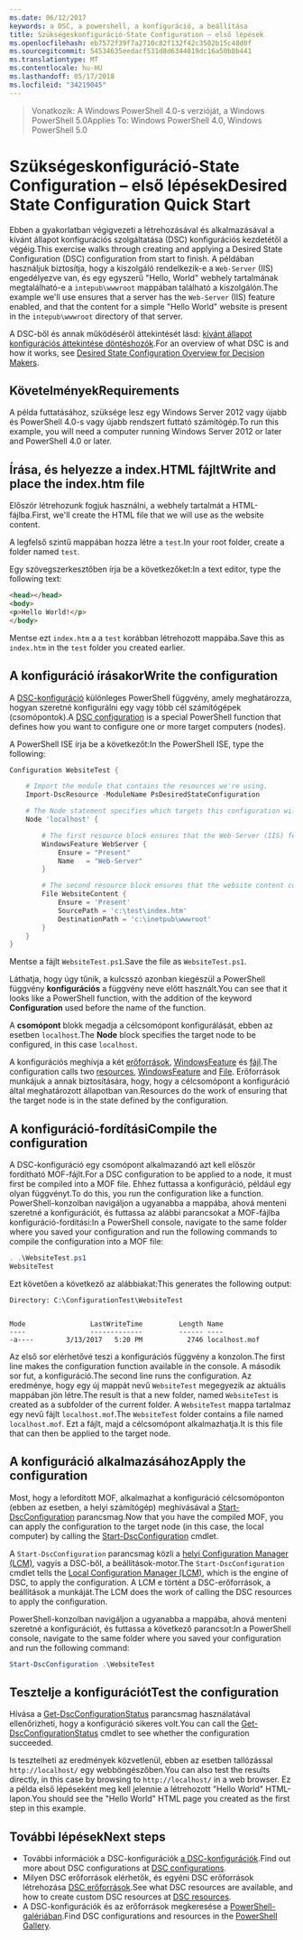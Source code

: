 ```yaml
---
ms.date: 06/12/2017
keywords: a DSC, a powershell, a konfiguráció, a beállítása
title: Szükségeskonfiguráció-State Configuration – első lépések
ms.openlocfilehash: eb7572f39f7a2710c82f132f42c3502b15c48d0f
ms.sourcegitcommit: 54534635eedacf531d8d6344019dc16a50b8b441
ms.translationtype: MT
ms.contentlocale: hu-HU
ms.lasthandoff: 05/17/2018
ms.locfileid: "34219045"
---
```

> <span data-ttu-id="eaa94-103">Vonatkozik: A Windows PowerShell 4.0-s verzióját, a Windows PowerShell 5.0</span><span class="sxs-lookup"><span data-stu-id="eaa94-103">Applies To: Windows PowerShell 4.0, Windows PowerShell 5.0</span></span>

# <a name="desired-state-configuration-quick-start"></a><span data-ttu-id="eaa94-104">Szükségeskonfiguráció-State Configuration – első lépések</span><span class="sxs-lookup"><span data-stu-id="eaa94-104">Desired State Configuration Quick Start</span></span>

<span data-ttu-id="eaa94-105">Ebben a gyakorlatban végigvezeti a létrehozásával és alkalmazásával a kívánt állapot konfigurációs szolgáltatása (DSC) konfigurációs kezdetétől a végéig.</span><span class="sxs-lookup"><span data-stu-id="eaa94-105">This exercise walks through creating and applying a Desired State Configuration (DSC) configuration from start to finish.</span></span>
<span data-ttu-id="eaa94-106">A példában használjuk biztosítja, hogy a kiszolgáló rendelkezik-e a `Web-Server` (IIS) engedélyezve van, és egy egyszerű "Hello, World" webhely tartalmának megtalálható-e a `intepub\wwwroot` mappában található a kiszolgálón.</span><span class="sxs-lookup"><span data-stu-id="eaa94-106">The example we'll use ensures that a server has the `Web-Server` (IIS) feature enabled, and that the content for a simple "Hello World" website is present in the `intepub\wwwroot` directory of that server.</span></span>

<span data-ttu-id="eaa94-107">A DSC-ből és annak működéséről áttekintését lásd: [kívánt állapot konfigurációs áttekintése döntéshozók](decisionMaker.md).</span><span class="sxs-lookup"><span data-stu-id="eaa94-107">For an overview of what DSC is and how it works, see [Desired State Configuration Overview for Decision Makers](decisionMaker.md).</span></span>

## <a name="requirements"></a><span data-ttu-id="eaa94-108">Követelmények</span><span class="sxs-lookup"><span data-stu-id="eaa94-108">Requirements</span></span>

<span data-ttu-id="eaa94-109">A példa futtatásához, szüksége lesz egy Windows Server 2012 vagy újabb és PowerShell 4.0-s vagy újabb rendszert futtató számítógép.</span><span class="sxs-lookup"><span data-stu-id="eaa94-109">To run this example, you will need a computer running Windows Server 2012 or later and PowerShell 4.0 or later.</span></span>

## <a name="write-and-place-the-indexhtm-file"></a><span data-ttu-id="eaa94-110">Írása, és helyezze a index.HTML fájlt</span><span class="sxs-lookup"><span data-stu-id="eaa94-110">Write and place the index.htm file</span></span>

<span data-ttu-id="eaa94-111">Először létrehozunk fogjuk használni, a webhely tartalmát a HTML-fájlba.</span><span class="sxs-lookup"><span data-stu-id="eaa94-111">First, we'll create the HTML file that we will use as the website content.</span></span>

<span data-ttu-id="eaa94-112">A legfelső szintű mappában hozza létre a `test`.</span><span class="sxs-lookup"><span data-stu-id="eaa94-112">In your root folder, create a folder named `test`.</span></span>

<span data-ttu-id="eaa94-113">Egy szövegszerkesztőben írja be a következőket:</span><span class="sxs-lookup"><span data-stu-id="eaa94-113">In a text editor, type the following text:</span></span>

```html
<head></head>
<body>
<p>Hello World!</p>
</body>
```

<span data-ttu-id="eaa94-114">Mentse ezt `index.htm` a a `test` korábban létrehozott mappába.</span><span class="sxs-lookup"><span data-stu-id="eaa94-114">Save this as `index.htm` in the `test` folder you created earlier.</span></span>

## <a name="write-the-configuration"></a><span data-ttu-id="eaa94-115">A konfiguráció írásakor</span><span class="sxs-lookup"><span data-stu-id="eaa94-115">Write the configuration</span></span>

<span data-ttu-id="eaa94-116">A [DSC-konfiguráció](configurations.md) különleges PowerShell függvény, amely meghatározza, hogyan szeretné konfigurálni egy vagy több cél számítógépek (csomópontok).</span><span class="sxs-lookup"><span data-stu-id="eaa94-116">A [DSC configuration](configurations.md) is a special PowerShell function that defines how you want to configure one or more target computers (nodes).</span></span>

<span data-ttu-id="eaa94-117">A PowerShell ISE írja be a következőt:</span><span class="sxs-lookup"><span data-stu-id="eaa94-117">In the PowerShell ISE, type the following:</span></span>

```powershell
Configuration WebsiteTest {

    # Import the module that contains the resources we're using.
    Import-DscResource -ModuleName PsDesiredStateConfiguration

    # The Node statement specifies which targets this configuration will be applied to.
    Node 'localhost' {

        # The first resource block ensures that the Web-Server (IIS) feature is enabled.
        WindowsFeature WebServer {
            Ensure = "Present"
            Name   = "Web-Server"
        }

        # The second resource block ensures that the website content copied to the website root folder.
        File WebsiteContent {
            Ensure = 'Present'
            SourcePath = 'c:\test\index.htm'
            DestinationPath = 'c:\inetpub\wwwroot'
        }
    }
}
```

<span data-ttu-id="eaa94-118">Mentse a fájlt `WebsiteTest.ps1`.</span><span class="sxs-lookup"><span data-stu-id="eaa94-118">Save the file as `WebsiteTest.ps1`.</span></span>

<span data-ttu-id="eaa94-119">Láthatja, hogy úgy tűnik, a kulcsszó azonban kiegészül a PowerShell függvény **konfigurációs** a függvény neve előtt használt.</span><span class="sxs-lookup"><span data-stu-id="eaa94-119">You can see that it looks like a PowerShell function, with the addition of the keyword **Configuration** used before the name of the function.</span></span>

<span data-ttu-id="eaa94-120">A **csomópont** blokk megadja a célcsomópont konfigurálását, ebben az esetben `localhost`.</span><span class="sxs-lookup"><span data-stu-id="eaa94-120">The **Node** block specifies the target node to be configured, in this case `localhost`.</span></span>

<span data-ttu-id="eaa94-121">A konfigurációs meghívja a két [erőforrások](resources.md), [WindowsFeature](windowsFeatureResource.md) és [fájl](fileResource.md).</span><span class="sxs-lookup"><span data-stu-id="eaa94-121">The configuration calls two [resources](resources.md), [WindowsFeature](windowsFeatureResource.md) and [File](fileResource.md).</span></span>
<span data-ttu-id="eaa94-122">Erőforrások munkájuk a annak biztosítására, hogy, hogy a célcsomópont a konfiguráció által meghatározott állapotban van.</span><span class="sxs-lookup"><span data-stu-id="eaa94-122">Resources do the work of ensuring that the target node is in the state defined by the configuration.</span></span>

## <a name="compile-the-configuration"></a><span data-ttu-id="eaa94-123">A konfiguráció-fordítási</span><span class="sxs-lookup"><span data-stu-id="eaa94-123">Compile the configuration</span></span>

<span data-ttu-id="eaa94-124">A DSC-konfiguráció egy csomópont alkalmazandó azt kell először fordítható MOF-fájlt.</span><span class="sxs-lookup"><span data-stu-id="eaa94-124">For a DSC configuration to be applied to a node, it must first be compiled into a MOF file.</span></span>
<span data-ttu-id="eaa94-125">Ehhez futtassa a konfiguráció, például egy olyan függvényt.</span><span class="sxs-lookup"><span data-stu-id="eaa94-125">To do this, you run the configuration like a function.</span></span>
<span data-ttu-id="eaa94-126">PowerShell-konzolban navigáljon a ugyanabba a mappába, ahová menteni szeretné a konfigurációt, és futtassa az alábbi parancsokat a MOF-fájlba konfiguráció-fordítási:</span><span class="sxs-lookup"><span data-stu-id="eaa94-126">In a PowerShell console, navigate to the same folder where you saved your configuration and run the following commands to compile the configuration into a MOF file:</span></span>

```powershell
. .\WebsiteTest.ps1
WebsiteTest
```

<span data-ttu-id="eaa94-127">Ezt követően a következő az alábbiakat:</span><span class="sxs-lookup"><span data-stu-id="eaa94-127">This generates the following output:</span></span>

```
Directory: C:\ConfigurationTest\WebsiteTest


Mode                LastWriteTime         Length Name
----                -------------         ------ ----
-a----        3/13/2017   5:20 PM           2746 localhost.mof
```

<span data-ttu-id="eaa94-128">Az első sor elérhetővé teszi a konfigurációs függvény a konzolon.</span><span class="sxs-lookup"><span data-stu-id="eaa94-128">The first line makes the configuration function available in the console.</span></span>
<span data-ttu-id="eaa94-129">A második sor fut, a konfiguráció.</span><span class="sxs-lookup"><span data-stu-id="eaa94-129">The second line runs the configuration.</span></span>
<span data-ttu-id="eaa94-130">Az eredménye, hogy egy új mappát nevű `WebsiteTest` megegyezik az aktuális mappában jön létre.</span><span class="sxs-lookup"><span data-stu-id="eaa94-130">The result is that a new folder, named `WebsiteTest` is created as a subfolder of the current folder.</span></span>
<span data-ttu-id="eaa94-131">A `WebsiteTest` mappa tartalmaz egy nevű fájlt `localhost.mof`.</span><span class="sxs-lookup"><span data-stu-id="eaa94-131">The `WebsiteTest` folder contains a file named `localhost.mof`.</span></span>
<span data-ttu-id="eaa94-132">Ezt a fájlt, majd a célcsomópont alkalmazhatja.</span><span class="sxs-lookup"><span data-stu-id="eaa94-132">It is this file that can then be applied to the target node.</span></span>

## <a name="apply-the-configuration"></a><span data-ttu-id="eaa94-133">A konfiguráció alkalmazásához</span><span class="sxs-lookup"><span data-stu-id="eaa94-133">Apply the configuration</span></span>

<span data-ttu-id="eaa94-134">Most, hogy a lefordított MOF, alkalmazhat a konfiguráció célcsomóponton (ebben az esetben, a helyi számítógép) meghívásával a [Start-DscConfiguration](/reference/5.1/PSDesiredStateConfiguration/Start-DscConfiguration) parancsmag.</span><span class="sxs-lookup"><span data-stu-id="eaa94-134">Now that you have the compiled MOF, you can apply the configuration to the target node (in this case, the local computer) by calling the [Start-DscConfiguration](/reference/5.1/PSDesiredStateConfiguration/Start-DscConfiguration) cmdlet.</span></span>

<span data-ttu-id="eaa94-135">A `Start-DscConfiguration` parancsmag közli a [helyi Configuration Manager (LCM)](metaConfig.md), vagyis a DSC-ből, a beállítások-motor.</span><span class="sxs-lookup"><span data-stu-id="eaa94-135">The `Start-DscConfiguration` cmdlet tells the [Local Configuration Manager (LCM)](metaConfig.md), which is the engine of DSC, to apply the configuration.</span></span>
<span data-ttu-id="eaa94-136">A LCM e történt a DSC-erőforrások, a beállítások a munkáját.</span><span class="sxs-lookup"><span data-stu-id="eaa94-136">The LCM does the work of calling the DSC resources to apply the configuration.</span></span>

<span data-ttu-id="eaa94-137">PowerShell-konzolban navigáljon a ugyanabba a mappába, ahová menteni szeretné a konfigurációt, és futtassa a következő parancsot:</span><span class="sxs-lookup"><span data-stu-id="eaa94-137">In a PowerShell console, navigate to the same folder where you saved your configuration and run the following command:</span></span>

```powershell
Start-DscConfiguration .\WebsiteTest
```

## <a name="test-the-configuration"></a><span data-ttu-id="eaa94-138">Tesztelje a konfigurációt</span><span class="sxs-lookup"><span data-stu-id="eaa94-138">Test the configuration</span></span>

<span data-ttu-id="eaa94-139">Hívása a [Get-DscConfigurationStatus](/reference/5.1/PSDesiredStateConfiguration/Get-DscConfigurationStatus) parancsmag használatával ellenőrizheti, hogy a konfiguráció sikeres volt.</span><span class="sxs-lookup"><span data-stu-id="eaa94-139">You can call the [Get-DscConfigurationStatus](/reference/5.1/PSDesiredStateConfiguration/Get-DscConfigurationStatus) cmdlet to see whether the configuration succeeded.</span></span>

<span data-ttu-id="eaa94-140">Is tesztelheti az eredmények közvetlenül, ebben az esetben tallózással `http://localhost/` egy webböngészőben.</span><span class="sxs-lookup"><span data-stu-id="eaa94-140">You can also test the results directly, in this case by browsing to `http://localhost/` in a web browser.</span></span>
<span data-ttu-id="eaa94-141">Ez a példa első lépéseként meg kell jelennie a létrehozott "Hello World" HTML-lapon.</span><span class="sxs-lookup"><span data-stu-id="eaa94-141">You should see the "Hello World" HTML page you created as the first step in this example.</span></span>

## <a name="next-steps"></a><span data-ttu-id="eaa94-142">További lépések</span><span class="sxs-lookup"><span data-stu-id="eaa94-142">Next steps</span></span>

- <span data-ttu-id="eaa94-143">További információk a DSC-konfigurációk [a DSC-konfigurációk](configurations.md).</span><span class="sxs-lookup"><span data-stu-id="eaa94-143">Find out more about DSC configurations at [DSC configurations](configurations.md).</span></span>
- <span data-ttu-id="eaa94-144">Milyen DSC erőforrások elérhetők, és egyéni DSC erőforrások létrehozása [DSC erőforrások](resources.md).</span><span class="sxs-lookup"><span data-stu-id="eaa94-144">See what DSC resources are available, and how to create custom DSC resources at [DSC resources](resources.md).</span></span>
- <span data-ttu-id="eaa94-145">A DSC-konfigurációk és az erőforrások megkeresése a [PowerShell-galériában](https://www.powershellgallery.com/).</span><span class="sxs-lookup"><span data-stu-id="eaa94-145">Find DSC configurations and resources in the [PowerShell Gallery](https://www.powershellgallery.com/).</span></span>